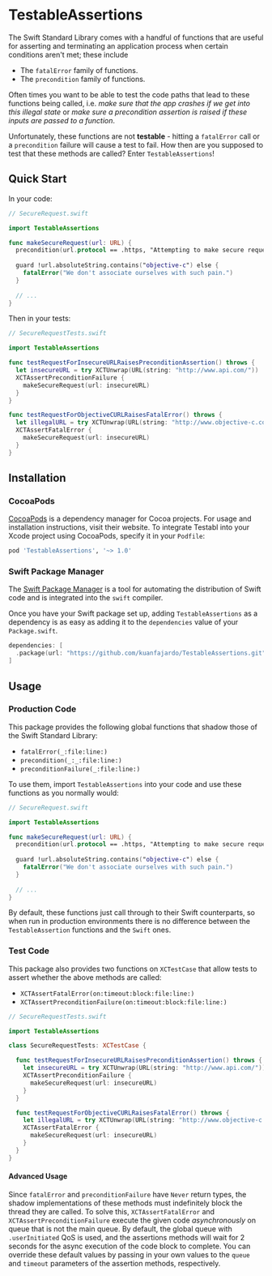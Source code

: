 # TestableAssertions

The Swift Standard Library comes with a handful of functions that are useful for asserting and terminating an application process when certain conditions aren't met; these include

- The `fatalError` family of functions.
- The `precondition` family of functions.

Often times you want to be able to test the code paths that lead to these functions being called, i.e. *make sure that the app crashes if we get into this illegal state* or *make sure a precondition assertion is raised if these inputs are passed to a function*.

Unfortunately, these functions are not **testable** - hitting a `fatalError` call or a `precondition`  failure will cause a test to fail. How then are you supposed to test that these methods are called? Enter `TestableAssertions`!

## Quick Start

In your code:

```swift
// SecureRequest.swift

import TestableAssertions

func makeSecureRequest(url: URL) {
  precondition(url.protocol == .https, "Attempting to make secure request with non-secure protocol!")
  
  guard !url.absoluteString.contains("objective-c") else {
    fatalError("We don't associate ourselves with such pain.")
  }
  
  // ...
}
```

Then in your tests:

```swift
// SecureRequestTests.swift

import TestableAssertions

func testRequestForInsecureURLRaisesPreconditionAssertion() throws {
  let insecureURL = try XCTUnwrap(URL(string: "http://www.api.com/"))
  XCTAssertPreconditionFailure {
    makeSecureRequest(url: insecureURL)
  }
}

func testRequestForObjectiveCURLRaisesFatalError() throws {
  let illegalURL = try XCTUnwrap(URL(string: "http://www.objective-c.com/"))
  XCTAssertFatalError {
    makeSecureRequest(url: insecureURL)
  }
}
```

## Installation

### CocoaPods

[CocoaPods](https://cocoapods.org) is a dependency manager for Cocoa projects. For usage and installation instructions, visit their website. To integrate Testabl into your Xcode project using CocoaPods, specify it in your `Podfile`:

```ruby
pod 'TestableAssertions', '~> 1.0'
```
### Swift Package Manager

The [Swift Package Manager](https://swift.org/package-manager/) is a tool for automating the distribution of Swift code and is integrated into the `swift` compiler. 

Once you have your Swift package set up, adding `TestableAssertions` as a dependency is as easy as adding it to the `dependencies` value of your `Package.swift`.

```swift
dependencies: [
  .package(url: "https://github.com/kuanfajardo/TestableAssertions.git", .upToNextMajor(from: "1.0.0"))
]
```

## Usage

### Production Code

This package provides the following global functions that shadow those of the Swift Standard Library:

- `fatalError(_:file:line:)`
- `precondition(_:_:file:line:)`
- `preconditionFailure(_:file:line:)`

To use them, import `TestableAssertions` into your code and use these functions as you normally would:

```swift
// SecureRequest.swift

import TestableAssertions

func makeSecureRequest(url: URL) {
  precondition(url.protocol == .https, "Attempting to make secure request with non-secure protocol!")
  
  guard !url.absoluteString.contains("objective-c") else {
    fatalError("We don't associate ourselves with such pain.")
  }
  
  // ...
}
```

By default, these functions just call through to their Swift counterparts, so when run in production environments there is no difference between the `TestableAssertion` functions and the `Swift` ones.

### Test Code

This package also provides two functions on `XCTestCase` that allow tests to assert whether the above methods are called:

- `XCTAssertFatalError(on:timeout:block:file:line:)`
- `XCTAssertPreconditionFailure(on:timeout:block:file:line:)`

```swift
// SecureRequestTests.swift

import TestableAssertions

class SecureRequestTests: XCTestCase {

  func testRequestForInsecureURLRaisesPreconditionAssertion() throws {
    let insecureURL = try XCTUnwrap(URL(string: "http://www.api.com/"))
    XCTAssertPreconditionFailure {
      makeSecureRequest(url: insecureURL)
    }
  }

  func testRequestForObjectiveCURLRaisesFatalError() throws {
    let illegalURL = try XCTUnwrap(URL(string: "http://www.objective-c.com/"))
    XCTAssertFatalError {
      makeSecureRequest(url: insecureURL)
    }
  }
}
```

#### Advanced Usage

Since `fatalError` and `preconditionFailure` have `Never` return types, the shadow implementations of these methods must indefinitely block the thread they are called. To solve this, `XCTAssertFatalError` and `XCTAssertPreconditionFailure` execute the given code *asynchronously* on queue that is not the main queue. By default, the global queue with `.userInitiated` QoS is used, and the assertions methods will
wait for 2 seconds for the async execution of the code block to complete. You can override these default values by passing in your own values to the `queue` and `timeout` parameters of the assertion methods, respectively. 
